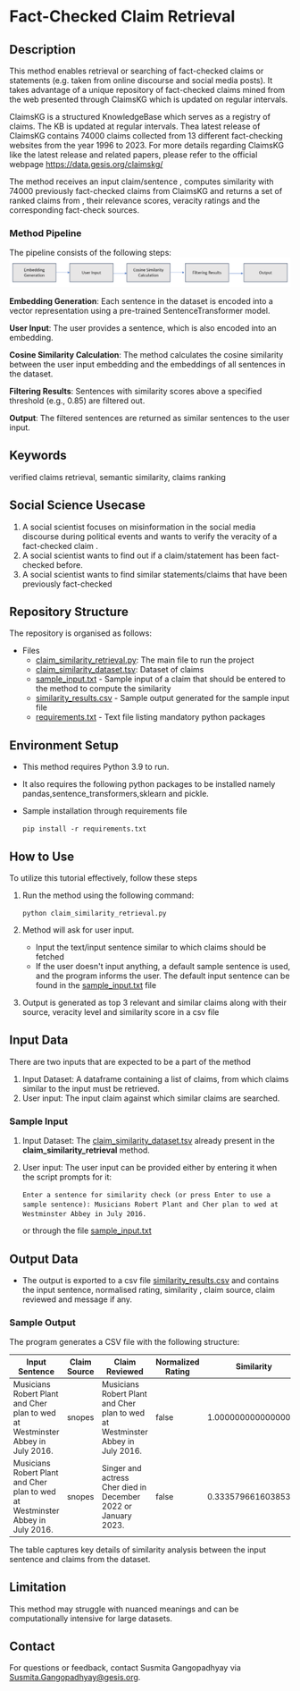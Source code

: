 # Fact-Checked Claim Retrieval

## Description
This method enables retrieval or searching of fact-checked claims or statements (e.g. taken from online discourse and social media posts). It takes advantage of a unique repository of fact-checked claims mined from the web presented through ClaimsKG which is updated on regular intervals.

ClaimsKG is a structured KnowledgeBase which serves as a registry of claims. The KB is updated at regular intervals. Thea latest release of ClaimsKG contains 74000 claims collected from 13 different fact-checking websites from  the year 1996 to 2023. For more details regarding ClaimsKG like the latest release and related papers, please refer to the official webpage https://data.gesis.org/claimskg/ 

The method receives an input claim/sentence , computes similarity with 74000 previously fact-checked claims from ClaimsKG and returns a set of ranked claims from , their relevance scores, veracity ratings and the corresponding fact-check sources.  

### Method Pipeline

The pipeline consists of the following steps:
![image](https://github.com/BDA-KTS/claim_similarity_retrieval/blob/main/pipeline.png)





**Embedding Generation**: Each sentence in the dataset is encoded into a vector representation using a pre-trained SentenceTransformer model.

**User Input**: The user provides a sentence, which is also encoded into an embedding.

**Cosine Similarity Calculation**: The method calculates the cosine similarity between the user input embedding and the embeddings of all sentences in the dataset.

**Filtering Results**: Sentences with similarity scores above a specified threshold (e.g., 0.85) are filtered out.

**Output**: The filtered sentences are returned as similar sentences to the user input.

## Keywords
verified claims retrieval, semantic similarity, claims ranking

## Social Science Usecase

1. A social scientist focuses on misinformation in the social media discourse during political events and wants to verify the veracity of a fact-checked claim .
2. A social scientist wants to find out if a claim/statement has been fact-checked before.
3. A social scientist wants to find similar statements/claims that have been previously fact-checked


## Repository Structure
The repository is organised as follows: 

* Files
  - [claim_similarity_retrieval.py](https://github.com/BDA-KTS/claim_similarity_retrieval/blob/main/claim_similarity_retrieval.py): The main file to run the project
  - [claim_similarity_dataset.tsv](https://github.com/BDA-KTS/claim_similarity_retrieval/blob/main/claim_similarity_dataset.tsv): Dataset of claims
  - [sample_input.txt](https://github.com/BDA-KTS/claim_similarity_retrieval/blob/main/sample_input.txt) - Sample input of a claim that should be entered to the method to compute the similarity
  - [similarity_results.csv](https://github.com/BDA-KTS/claim_similarity_retrieval/blob/main/similarity_results.csv) - Sample output generated for the sample input file
  - [requirements.txt](https://github.com/BDA-KTS/claim_similarity_retrieval/blob/main/requirements.txt) - Text file listing mandatory python packages


 

## Environment Setup
 - This method requires Python 3.9 to run.
 - It also requires the following python packages to be installed namely pandas,sentence_transformers,sklearn and pickle.
 - Sample installation through requirements file
   
    `pip install -r requirements.txt`


  

## How to Use
To utilize this tutorial effectively, follow these steps
1. Run the method using the following command: 
   
   `python claim_similarity_retrieval.py`
   
2. Method will ask for user input.
     - Input the text/input sentence similar to which claims should be fetched
     - If the user doesn't input anything, a default sample sentence is used, and the program informs the user. The default input sentence can be found in the [sample_input.txt](https://github.com/BDA-KTS/claim_similarity_retrieval/blob/main/sample_input.txt) file

   
3. Output is generated as top 3 relevant and similar claims along with their source, veracity level and similarity score in a csv file

## Input Data 
There are two inputs that are expected to be a part of the method
1. Input Dataset: A dataframe containing a list of claims, from which claims similar to the input must be retrieved.
2. User input: The input claim against which similar claims are searched.
   
### Sample Input 
1. Input Dataset: The [claim_similarity_dataset.tsv](https://github.com/BDA-KTS/claim_similarity_retrieval/blob/main/claim_similarity_dataset.tsv) already present in the **claim_similarity_retrieval** method. 

   
2. User input: The user input can be provided either by entering it when the script prompts for it:
   
    `Enter a sentence for similarity check (or press Enter to use a sample sentence): Musicians Robert Plant and Cher plan to wed at Westminster Abbey in July 2016.`
   
   or through the file [sample_input.txt](https://github.com/BDA-KTS/claim_similarity_retrieval/blob/main/sample_input.txt)

## Output Data 
* The output is exported to a csv file [similarity_results.csv](https://github.com/BDA-KTS/claim_similarity_retrieval/blob/main/similarity_results.csv) and contains the input sentence, normalised rating, similarity , claim source, claim reviewed and message if any.
  
### Sample Output

The program generates a CSV file with the following structure:

| **Input Sentence**                                                   | **Claim Source** | **Claim Reviewed**                                                              | **Normalized Rating** | **Similarity**      | **Message** |
|-----------------------------------------------------------------------|------------------|----------------------------------------------------------------------------------|------------------------|---------------------|--------------|
| Musicians Robert Plant and Cher plan to wed at Westminster Abbey in July 2016. | snopes           | Musicians Robert Plant and Cher plan to wed at Westminster Abbey in July 2016.   | false                 | 1.0000000000000007  |              |
| Musicians Robert Plant and Cher plan to wed at Westminster Abbey in July 2016. | snopes           | Singer and actress Cher died in December 2022 or January 2023.                  | false                 | 0.33357966160385355 |              |

The table captures key details of similarity analysis between the input sentence and claims from the dataset.
               




## Limitation

This method may struggle with nuanced meanings and can be computationally intensive for large datasets. 



## Contact
For questions or feedback, contact Susmita Gangopadhyay via [Susmita.Gangopadhyay@gesis.org](mailto:Susmita.Gangopadhyay@gesis.org).


